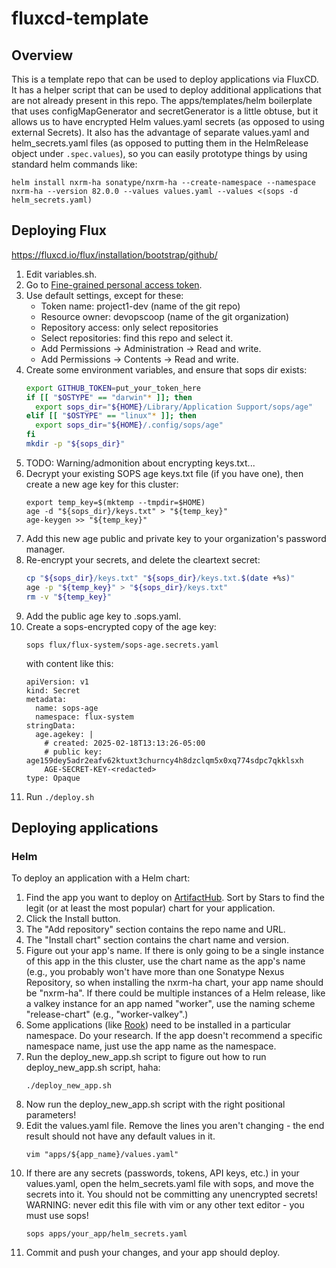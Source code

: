# fluxcd-template

## Overview

This is a template repo that can be used to deploy applications via FluxCD. It has a helper script that can be used to deploy additional applications that are not already present in this repo. The apps/templates/helm boilerplate that uses configMapGenerator and secretGenerator is a little obtuse, but it allows us to have encrypted Helm values.yaml secrets (as opposed to using external Secrets). It also has the advantage of separate values.yaml and helm_secrets.yaml files (as opposed to putting them in the HelmRelease object under `.spec.values`), so you can easily prototype things by using standard helm commands like:

```shell
helm install nxrm-ha sonatype/nxrm-ha --create-namespace --namespace nxrm-ha --version 82.0.0 --values values.yaml --values <(sops -d helm_secrets.yaml)
```

## Deploying Flux

https://fluxcd.io/flux/installation/bootstrap/github/

1. Edit variables.sh.
1. Go to [Fine-grained personal access token](https://github.com/settings/tokens?type=beta).
1. Use default settings, except for these:
   - Token name: project1-dev (name of the git repo)
   - Resource owner: devopscoop (name of the git organization)
   - Repository access: only select repositories
   - Select repositories: find this repo and select it.
   - Add Permissions -> Administration -> Read and write.
   - Add Permissions -> Contents -> Read and write.
1. Create some environment variables, and ensure that sops dir exists:
   ```bash
   export GITHUB_TOKEN=put_your_token_here
   if [[ "$OSTYPE" == "darwin"* ]]; then
     export sops_dir="${HOME}/Library/Application Support/sops/age"
   elif [[ "$OSTYPE" == "linux"* ]]; then
     export sops_dir="${HOME}/.config/sops/age"
   fi
   mkdir -p "${sops_dir}"
   ```
1. TODO: Warning/admonition about encrypting keys.txt...
1. Decrypt your existing SOPS age keys.txt file (if you have one), then create a new age key for this cluster:
   ```
   export temp_key=$(mktemp --tmpdir=$HOME)
   age -d "${sops_dir}/keys.txt" > "${temp_key}"
   age-keygen >> "${temp_key}"
   ```
1. Add this new age public and private key to your organization's password manager.
1. Re-encrypt your secrets, and delete the cleartext secret:
   ```bash
   cp "${sops_dir}/keys.txt" "${sops_dir}/keys.txt.$(date +%s)"
   age -p "${temp_key}" > "${sops_dir}/keys.txt"
   rm -v "${temp_key}"
   ```
1. Add the public age key to .sops.yaml.
1. Create a sops-encrypted copy of the age key:
   ```
   sops flux/flux-system/sops-age.secrets.yaml
   ```
   with content like this:
   ```
   apiVersion: v1
   kind: Secret
   metadata:
     name: sops-age
     namespace: flux-system
   stringData:
     age.agekey: |
       # created: 2025-02-18T13:13:26-05:00
       # public key: age159dey5adr2eafv62ktuxt3churncy4h8dzclqm5x0xq774sdpc7qkklsxh
       AGE-SECRET-KEY-<redacted>
   type: Opaque
   ```
1. Run `./deploy.sh`

## Deploying applications

### Helm

To deploy an application with a Helm chart:

1. Find the app you want to deploy on [ArtifactHub](https://artifacthub.io/). Sort by Stars to find the legit (or at least the most popular) chart for your application.
1. Click the Install button.
1. The "Add repository" section contains the repo name and URL.
1. The "Install chart" section contains the chart name and version.
1. Figure out your app's name. If there is only going to be a single instance of this app in the this cluster, use the chart name as the app's name (e.g., you probably won't have more than one Sonatype Nexus Repository, so when installing the nxrm-ha chart, your app name should be "nxrm-ha". If there could be multiple instances of a Helm release, like a valkey instance for an app named "worker", use the naming scheme "release-chart" (e.g., "worker-valkey".)
1. Some applications (like [Rook](https://rook.io/docs/rook/latest-release/Helm-Charts/operator-chart/#introduction)) need to be installed in a particular namespace. Do your research. If the app doesn't recommend a specific namespace name, just use the app name as the namespace.
1. Run the deploy_new_app.sh script to figure out how to run deploy_new_app.sh script, haha:
   ```
   ./deploy_new_app.sh
   ```
1. Now run the deploy_new_app.sh script with the right positional parameters!
1. Edit the values.yaml file. Remove the lines you aren't changing - the end result should not have any default values in it.
   ```
   vim "apps/${app_name}/values.yaml"
   ```
1. If there are any secrets (passwords, tokens, API keys, etc.) in your values.yaml, open the helm_secrets.yaml file with sops, and move the secrets into it. You should not be committing any unencrypted secrets! WARNING: never edit this file with vim or any other text editor - you must use sops!
   ```
   sops apps/your_app/helm_secrets.yaml
   ```
1. Commit and push your changes, and your app should deploy.
